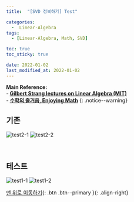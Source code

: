```yaml
---
title:  "[SVD 정복하기] Test" 

categories:
  -  Linear-Algebra
tags:
  - [Linear-Algebra, Math, SVD]

toc: true
toc_sticky: true

date: 2022-01-02
last_modified_at: 2022-01-02
---
```


**Main Reference: <br>- [Gilbert Strang lectures on Linear Algebra (MIT)](https://www.youtube.com/watch?v=7UJ4CFRGd-U&list=PLE7DDD91010BC51F8)<br>- [수학의 즐거움, Enjoying Math](https://www.youtube.com/playlist?list=PL4m4z_pFWq2p8vtttqcMMDssCjCYgyXr_)**
{: .notice--warning}




## 기존

![test2-1](https://user-images.githubusercontent.com/96368476/147873619-dc988d63-3f69-4529-bf54-19d4cec2370b.jpg)
![test2-2](https://user-images.githubusercontent.com/96368476/147873621-1f31ef80-60c3-40b9-95d1-fd60fa0f757b.jpg)

<br>

## 테스트

![test1-1](https://user-images.githubusercontent.com/96368476/147873616-68985355-8bf7-49cd-8373-863f75bc7cdc.jpg)
![test1-2](https://user-images.githubusercontent.com/96368476/147873618-937b43e3-e007-4161-8ff8-6dfc6b6a3864.jpg)
<br>



[맨 위로 이동하기](#){: .btn .btn--primary }{: .align-right}